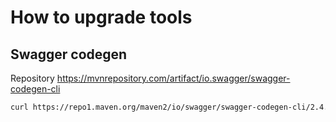 How to upgrade tools
====================

Swagger codegen
---------------

Repository <https://mvnrepository.com/artifact/io.swagger/swagger-codegen-cli>

```sh
curl https://repo1.maven.org/maven2/io/swagger/swagger-codegen-cli/2.4.14/swagger-codegen-cli-2.4.14.jar > codegen/Tools/swagger-codegen-cli.jar
```
